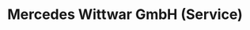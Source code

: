 ---
title: "Mercedes Wittwar GmbH (Service)"
url: /graz/mercedes-wittwar-gmbh-service-wiener-strasse-2/
shop: Autohaus
---